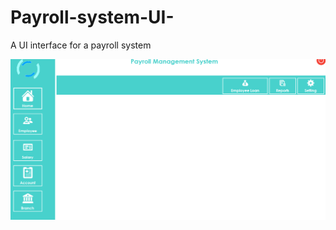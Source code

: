 # Payroll-system-UI-
A UI interface for a payroll system

<img src="Screenshot.png" alt="My cool logo"/>
